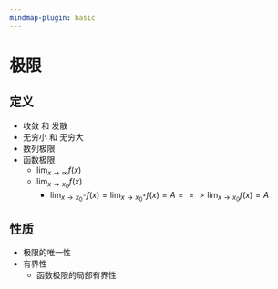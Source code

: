 ```yaml
---
mindmap-plugin: basic
---
```

# 极限
## 定义
- 收敛 和 发散
- 无穷小 和 无穷大
- 数列极限
- 函数极限
	- $\lim_{x \to \infty} f(x)$
	- $\lim_{x \to x_0} f(x)$ 
		- $\lim_{x \to x_0^-} f(x) = \lim_{x \to x_0^+} f(x) = A  ==> \lim_{x \to x_0} f(x) = A$

## 性质
- 极限的唯一性
- 有界性
	- 函数极限的局部有界性